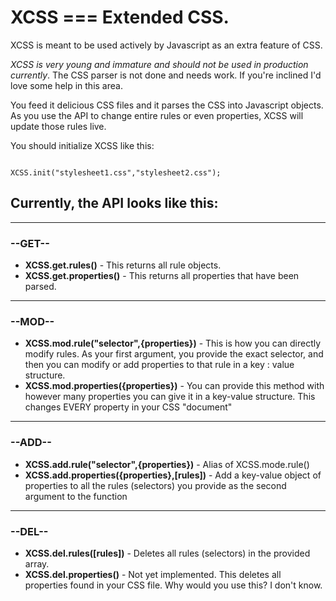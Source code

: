 
<h1>XCSS === Extended CSS.</h1>

<p>XCSS is meant to be used actively by Javascript as an extra feature of CSS.</p>

<p><i>XCSS is very young and immature and should not be used in production currently</i>. The CSS parser is not done and needs work. If you're inclined I'd love some help in this area.</p>

<p>You feed it delicious CSS files and it parses the CSS into Javascript objects. As you use the API to change entire rules or even properties, XCSS will update those rules live.</p>

<p>You should initialize XCSS like this:</p>
<code>
XCSS.init("stylesheet1.css","stylesheet2.css");
</code>

<h2>Currently, the API looks like this:</h2>

<hr />

<h3>--GET--</h3>
<ul>
<li><b>XCSS.get.rules()</b> - This returns all rule objects.</li>
<li><b>XCSS.get.properties()</b> - This returns all properties that have been parsed.</li>
</ul>
<hr />

<h3>--MOD--</h3>
<ul>
<li><b>XCSS.mod.rule("selector",{properties})</b> - This is how you can directly modify rules. As your first argument, you provide the exact selector, and then you can modify or add properties to that rule in a key : value structure.</li>
<li><b>XCSS.mod.properties({properties})</b> - You can provide this method with however many properties you can give it in a key-value structure. This changes EVERY property in your CSS "document"</li>
</ul>
<hr />

<h3>--ADD--</h3>
<ul>
<li><b>XCSS.add.rule("selector",{properties})</b> - Alias of XCSS.mode.rule()</li>
<li><b>XCSS.add.properties({properties},[rules])</b> - Add a key-value object of properties to all the rules (selectors) you provide as the second argument to the function</li>
</ul>
<hr />

<h3>--DEL--</h3>
<ul>
<li><b>XCSS.del.rules([rules])</b> - Deletes all rules (selectors) in the provided array.</li>
<li><b>XCSS.del.properties()</b> - Not yet implemented. This deletes all properties found in your CSS file. Why would you use this? I don't know.</li>
</ul>